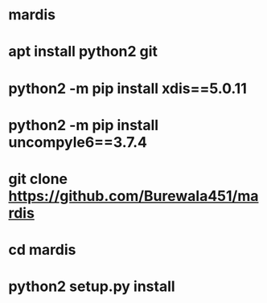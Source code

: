 #    mardis
#    apt install python2 git
#    python2 -m pip install xdis==5.0.11
#    python2 -m pip install uncompyle6==3.7.4
#    git clone https://github.com/Burewala451/mardis
#    cd mardis
#    python2 setup.py install
